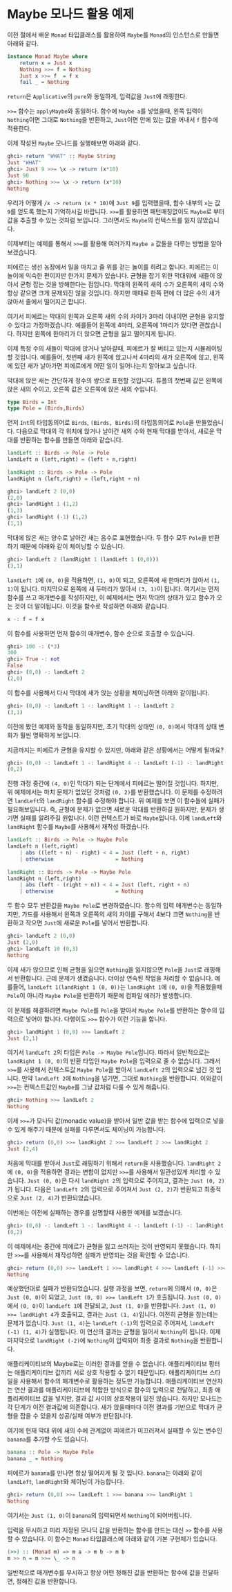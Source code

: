 # Maybe 모나드 활용 예제

이전 절에서 배운 `Monad` 타입클래스를 활용하여 `Maybe`를 `Monad`의 인스턴스로 만들면 아래와 같다. 

```haskell
instance Monad Maybe where  
    return x = Just x  
    Nothing >>= f = Nothing  
    Just x >>= f  = f x  
    fail _ = Nothing
```

`return`은 `Applicative`의 `pure`와 동일하게, 입력값을 `Just`에 래핑한다. 

`>>=` 함수는 `applyMaybe`와 동일하다. 함수에 `Maybe a`를 넣었을때, 왼쪽 입력이 `Nothing`이면 그대로 `Nothing`을 반환하고, `Just`이면 안에 있는 값을 꺼내서 `f` 함수에 적용한다. 

이제 작성된 `Maybe` 모나드를 실행해보면 아래와 같다. 

```haskell
ghci> return "WHAT" :: Maybe String  
Just "WHAT"  
ghci> Just 9 >>= \x -> return (x*10)  
Just 90  
ghci> Nothing >>= \x -> return (x*10)  
Nothing
```

우리가 어떻게 `/x -> return (x * 10)`에 `Just 9`를 입력했을때, 함수 내부의 `x`는 값 `9`를 얻도록 했는지 기억하시길 바랍니다. `>>=`를 활용하면 패턴매칭없이도 `Maybe`로 부터 값을 추출할 수 있는 것처럼 보입니다. 그러면서도 `Maybe`의 컨텍스트를 잃지 않았습니다. 

이제부터는 예제를 통해서 `>>=`를 활용해 여러가지 `Maybe a` 값들을 다루는 방법을 알아보겠습니다. 

피에르는 생선 농장에서 일을 마치고 줄 위를 걷는 놀이를 하려고 합니다. 피에르는 이 놀이에 익숙한 편이지만 한가지 문제가 있습니다. 균형을 잡기 위한 막대위에 새들이 앉아서 균형 잡는 것을 방해한다는 점입니다. 막대의 왼쪽의 새의 수가 오른쪽의 새의 수와 항상 같으면 크게 문제되진 않을 것입니다. 하지만 때때로 한쪽 편에 더 많은 수의 새가 앉아서 줄에서 떨어지곤 합니다. 

여기서 피에르는 막대의 왼쪽과 오른쪽 새의 수의 차이가 3마리 이내이면 균형을 유지할 수 있다고 가정하겠습니다. 예를들어 왼쪽에 4마리, 오른쪽에 1마리가 있다면 괜찮습니다. 하지만 왼쪽에 한마리가 더 앉으면 균형을 잃고 떨어지게 됩니다. 

이제 특정 수의 새들이 막대에 앉거나 날아갈때, 피에르가 잘 버티고 있는지 시뮬레이팅 할 것입니다. 예를들어, 첫번째 새가 왼쪽에 앉고나서 4마리의 새가 오른쪽에 않고, 왼쪽에 있던 새가 날아가면 피에르에게 어떤 일이 일어나는지 알아보고 싶습니다. 

막대에 앉은 새는 간단하게 정수의 쌍으로 표현할 것입니다. 튜플의 첫번째 값은 왼쪽에 앉은 새의 수이고, 오른쪽 값은 오른쪽에 앉은 새의 수입니다. 

```haskell
type Birds = Int  
type Pole = (Birds,Birds)
```

먼저 `Int`의 타입동의어로 `Birds`, `(Birds, Birds)`의 타입동의어로 `Pole`을 만들었습니다. 다음으로 막대의 각 위치에 앉거나 날아간 새의 수와 현재 막대를 받아서, 새로운 막대를 반환하는 함수를 만들면 아래와 같습니다. 

```haskell
landLeft :: Birds -> Pole -> Pole  
landLeft n (left,right) = (left + n,right)  
  
landRight :: Birds -> Pole -> Pole  
landRight n (left,right) = (left,right + n) 
```

```haskell
ghci> landLeft 2 (0,0)  
(2,0)  
ghci> landRight 1 (1,2)  
(1,3)  
ghci> landRight (-1) (1,2)  
(1,1)
```

막대에 앉은 새는 양수로 날아간 새는 음수로 표현했습니다. 두 함수 모두 `Pole`을 반환하기 때문에 아래와 같이 체이닝할 수 있습니다. 

```haskell
ghci> landLeft 2 (landRight 1 (landLeft 1 (0,0)))  
(3,1)
```

`landLeft 1`에 `(0, 0)`을 적용하면, `(1, 0)`이 되고, 오른쪽에 새 한마리가 앉아서 `(1, 1)`이 됩니다. 마지막으로 왼쪽에 새 두마리가 앉아서 `(3, 1)`이 됩니다. 여기서는 먼저 함수를 쓰고 매개변수를 작성하지만, 이 예제에서는 먼저 막대의 상태가 있고 함수가 오는 것이 더 말이됩니다. 이것을 함수로 작성하면 아래와 같습니다. 

```haskell
x -: f = f x 
```

이 함수를 사용하면 먼저 함수의 매개변수, 함수 순으로 호출할 수 있습니다. 

```haskell
ghci> 100 -: (*3)  
300  
ghci> True -: not  
False  
ghci> (0,0) -: landLeft 2  
(2,0)
```

이 함수를 사용해서 다시 막대에 새가 앉는 상황을 체이닝하면 아래와 같이됩니다. 

```haskell
ghci> (0,0) -: landLeft 1 -: landRight 1 -: landLeft 2  
(3,1)
```

이전에 봤던 예제와 동작을 동일하지만, 초기 막대의 상태인 `(0, 0)`에서 막대의 상태 변화가 훨씬 명확하게 보입니다. 

지금까지는 피에르가 균형을 유지할 수 있지만, 아래와 같은 상황에서는 어떻게 될까요? 

```haskell
ghci> (0,0) -: landLeft 1 -: landRight 4 -: landLeft (-1) -: landRight (-2)  
(0,2)
```

진행 과정 중간에 `(4, 0)`인 막대가 되는 단계에서 피에르는 떨어질 것입니다. 하지만, 위 예제에서는 마치 문제가 없었던 것처럼 `(0, 2)`를 반환했습니다. 이 문제를 수정하려면 `landLeft`와 `landRight` 함수를 수정해야 합니다. 위 예제를 보면 이 함수들에 실패가 필요해보입니다. 즉, 균형에 문제가 없으면 새로운 막대를 반환하길 원하지만, 문제가 생기면 실패를 알려주길 원합니다. 이런 컨텍스트가 바로 `Maybe`입니다. 이제 `landLeft`와 `landRight` 함수를 `Maybe`를 사용해서 재작성 하겠습니다.

```haskell
landLeft :: Birds -> Pole -> Maybe Pole  
landLeft n (left,right)  
    | abs ((left + n) - right) < 4 = Just (left + n, right)  
    | otherwise                    = Nothing  
  
landRight :: Birds -> Pole -> Maybe Pole  
landRight n (left,right)  
    | abs (left - (right + n)) < 4 = Just (left, right + n)  
    | otherwise                    = Nothing  
```

두 함수 모두 반환값을 `Maybe Pole`로 변경하였습니다. 함수의 입력 매개변수는 동일하지만, 가드를 사용해서 왼쪽과 오른쪽의 새의 차이를 구해서 4보다 크면 `Nothing`을 반환하고 작으면 `Just`에 새로운 `Pole`를 넣어서 반환합니다.

```haskell
ghci> landLeft 2 (0,0)  
Just (2,0)  
ghci> landLeft 10 (0,3)  
Nothing
```

이제 새가 앉으므로 인해 균형을 잃으면 `Nothing`을 잃지않으면 `Pole`을 `Just`로 래핑해서 반환합니다. 근데 문제가 생겼습니다. 더이상 연속된 작업을 처리할 수 없습니다. 예를들어, `landLeft 1(landRight 1 (0, 0))`는 `landRight 1`에 `(0, 0)`을 적용했을때 `Pole`이 아니라 `Maybe Pole`을 반환하기 때문에 컴파일 에러가 발생합니다.

이 문제를 해결하려면 `Maybe Pole`를 `Pole`을 받아서 `Maybe Pole`를 반환하는 함수의 입력으로 넣어야 합니다. 다행이도 `>>=` 함수가 이런 기능을 합니다.

```haskell
ghci> landRight 1 (0,0) >>= landLeft 2  
Just (2,1) 
```

여기서 `landLeft 2`의 타입은 `Pole -> Maybe Pole`입니다. 따라서 일반적으로는 `landRight 1 (0, 0)`의 반환 타입인 `Maybe Pole`을 입력으로 줄 수 없습니다. 그래서 `>>=`를 사용해서 컨텍스트값 `Maybe Pole`을 받아서 `landLeft 2`의 입력으로 넘긴 것 입니다. 만약 `landLeft 2`에 `Nothing`을 넘기면, 그대로 `Nothing`을 반환합니다. 이와같이 `>>=`는 컨텍스트값인 `Maybe`를 그냥 값처럼 다룰 수 있게 해줍니다. 

```haskell
ghci> Nothing >>= landLeft 2  
Nothing
```

이제 `>>=`가 모나딕 값\(monadic value\)을 받아서 일반 값을 받는 함수에 입력으로 넣을 수 있게 해주기 때문에 실패를 다루면서도 체이닝이 가능합니다.

```haskell
ghci> return (0,0) >>= landRight 2 >>= landLeft 2 >>= landRight 2  
Just (2,4)
```

처음에 막대를 받아서 `Just`로 래핑하기 위해서 `return`을 사용했습니다. `landRight 2`에 `(0, 0)`을 적용하면 결과는 변함이 없지만 `>>=`를 사용해서 일관성있게 처리할 수 있습니다. `Just (0, 0)`은 다시 `landRight 2`의 입력으로 주어지고, 결과는 `Just (0, 2)`가 됩니다. 다음은 `landLeft 2`의 입력으로 주어져서 `Just (2, 2)`가 반환되고 최종적으로 `Just (2, 4)`가 반환되었습니다. 

이번에는 이전에 실패하는 경우를 설명할때 사용한 예제를 보겠습니다. 

```haskell
ghci> (0,0) -: landLeft 1 -: landRight 4 -: landLeft (-1) -: landRight (-2)  
(0,2) 
```

이 예제에서는 중간에 피에르가 균형을 잃고 쓰러지는 것이 반영되지 못했습니다. 하지만 `>>=`를 사용해서 재작성하면 실패가 반영되는 것을 확인할 수 있습니다. 

```haskell
ghci> return (0,0) >>= landLeft 1 >>= landRight 4 >>= landLeft (-1) >>= landRight (-2)  
Nothing 
```

예상했던대로 실패가 반환되었습니다. 실행 과정을 보면, `return`에 의해서 `(0, 0)`은 `Just (0, 0)`이 되었고, `Just (0, 0) >>= landLeft 1`가 호출됩니다. `Just (0, 0)`에서 `(0, 0)`이 `landLeft 1`에 전달되고, `Just (1, 0)`을 반환합니다. `Just (1, 0) >>= landRight 4`가 호출되고, 결과는 `Just (1, 4)`입니다. 여전히 균형을 잡는데는 문제가 없습니다. `Just (1, 4)`는 `landLeft (-1)`의 입력으로 주어져서, `landLeft (-1) (1, 4)`가 실행됩니다. 이 연산의 결과는 균형을 잃어서 `Nothing`이 됩니다. 이제 마지막으로 `landRight (-2)`에 `Nothing`이 입력되어 최종 결과로 `Nothing`을 반환합니다. 

애플리케이티브의 Maybe로는 이러한 결과를 얻을 수 없습니다. 애플리케이티브 펑터는 애플리케이티브 값끼리 서로 상호 작용할 수 없기 때문입니다. 애플리케이티브 스타일을 사용해서 함수의 매개변수로 활용하는 정도만 가능합니다. 애플리케이티브 연산자는 연산 결과를 애플리케이티브에 적합한 방식으로 함수의 입력으로 전달하고, 최종 애플리케이티브 값을 넣지만, 결과 값 사이의 상호작용이 있진 않습니다. 하지만 모나드는 각 단계가 이전 결과값에 의존합니다. 새가 앉을때마다 이전 결과를 기반으로 막대가 균형을 잡을 수 있을지 성공/실패 여부가 판단됩니다.

여기에 현재 막대 위에 새의 수에 관계없이 피에르가 미끄러져서 실패할 수 있는 변수인 `banana`를 추가할 수도 있습니다.

```haskell
banana :: Pole -> Maybe Pole  
banana _ = Nothing
```

피에르가 `banana`를 만나면 항상 떨어지게 될 것 입니다. `banana`는 아래와 같이 `landLeft`, `landRight`와 체이닝이 가능합니다.

```haskell
ghci> return (0,0) >>= landLeft 1 >>= banana >>= landRight 1  
Nothing
```

여기서는 `Just (1, 0)`이 `banana`의 입력되면서 `Nothing`이 되어버립니다.

입력을 무시하고 미리 지정된 모나딕 값을 반환하는 함수를 만드는 대신 `>>` 함수를 사용할 수 있습니다. 이 함수는 `Monad` 타입클래스에 아래와 같이 기본 구현체가 있습니다.

```haskell
(>>) :: (Monad m) => m a -> m b -> m b  
m >> n = m >>= \_ -> n 
```

일반적으로 매개변수를 무시하고 항상 어떤 정해진 값을 반환하는 함수에 값을 전달하면, 정해진 값을 반환합니다.



















